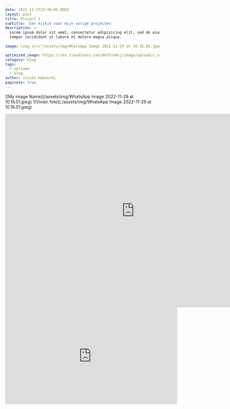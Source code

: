 ```yaml
---
date: 2022-11-2T23:48:05.000Z
layout: post
title: Project 1
subtitle: 'Een kijkje naar mijn vorige projecten'
description: >-
  Lorem ipsum dolor sit amet, consectetur adipisicing elit, sed do eiusmod
  tempor incididunt ut labore et dolore magna aliqua.
  
image: <img src="/assets/img/WhatsApp Image 2022-11-29 at 10.16.01.jpeg" alt="">

optimized_image: https://res.cloudinary.com/dm7h7e8xj/image/upload/c_scale,w_380/v1506079212/jekflix-capa_vfhuzh.png
category: blog
tags:
  - welcome
  - blog
author: Vivièn Hakverdi
paginate: true
---
```


![My image Name](/assets/img/WhatsApp Image 2022-11-29 at 10.16.01.jpeg)
![Vivien foto](./assets/img/WhatsApp Image 2022-11-29 at 10.16.01.jpeg)
<iframe width="840" height="630" src="https://www.youtube.com/embed/NQ3d2C7j0U4" frameborder="0" allowfullscreen="allowfullscreen"></iframe>
<iframe width="560" height="315" src="https://www.youtube.com/embed/NQ3d2C7j0U4" title="YouTube video player" frameborder="0" allow="accelerometer; autoplay; clipboard-write; encrypted-media; gyroscope; picture-in-picture" allowfullscreen></iframe>
